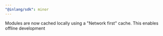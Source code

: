 ```yaml
---
"@inlang/sdk": minor
---
```


Modules are now cached locally using a "Network first" cache. This enables offline development
